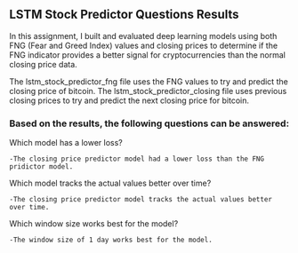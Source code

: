 ## LSTM Stock Predictor Questions Results

In this assignment, I built and evaluated deep learning models using both FNG (Fear and Greed Index) values and closing prices to determine if the FNG indicator provides a better signal for cryptocurrencies than the normal closing price data.

The lstm_stock_predictor_fng file uses the FNG values to try and predict the closing price of bitcoin. The lstm_stock_predictor_closing file uses previous closing prices to try and predict the next closing price for bitcoin.

### Based on the results, the following questions can be answered:

Which model has a lower loss?

    -The closing price predictor model had a lower loss than the FNG pridictor model.

Which model tracks the actual values better over time?

    -The closing price predictor model tracks the actual values better over time.

Which window size works best for the model?

    -The window size of 1 day works best for the model.


```python

```
